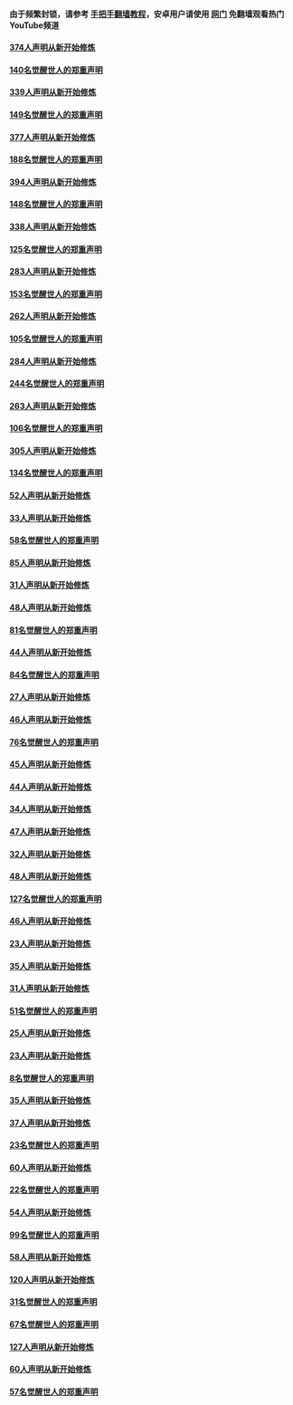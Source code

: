 #### 由于频繁封锁，请参考 [手把手翻墙教程](https://github.com/gfw-breaker/guides/wiki/)，安卓用户请使用 [网门](https://github.com/gfw-breaker/nogfw/blob/master/dl.md?t=05210101) 免翻墙观看热门YouTube频道 

#### [374人声明从新开始修炼](../pages/91/425811.md?t=05210101) 

#### [140名觉醒世人的郑重声明](../pages/91/425810.md?t=05210101) 

#### [339人声明从新开始修炼](../pages/91/425690.md?t=05210101) 

#### [149名觉醒世人的郑重声明](../pages/91/425689.md?t=05210101) 

#### [377人声明从新开始修炼](../pages/91/424867.md?t=05210101) 

#### [188名觉醒世人的郑重声明](../pages/91/424866.md?t=05210101) 

#### [394人声明从新开始修炼](../pages/91/423914.md?t=05210101) 

#### [148名觉醒世人的郑重声明](../pages/91/423913.md?t=05210101) 

#### [338人声明从新开始修炼](../pages/91/423540.md?t=05210101) 

#### [125名觉醒世人的郑重声明](../pages/91/423539.md?t=05210101) 

#### [283人声明从新开始修炼](../pages/91/423296.md?t=05210101) 

#### [153名觉醒世人的郑重声明](../pages/91/423295.md?t=05210101) 

#### [262人声明从新开始修炼](../pages/91/423004.md?t=05210101) 

#### [105名觉醒世人的郑重声明](../pages/91/423003.md?t=05210101) 

#### [284人声明从新开始修炼](../pages/91/422707.md?t=05210101) 

#### [244名觉醒世人的郑重声明](../pages/91/422706.md?t=05210101) 

#### [263人声明从新开始修炼](../pages/91/422553.md?t=05210101) 

#### [106名觉醒世人的郑重声明](../pages/91/422552.md?t=05210101) 

#### [305人声明从新开始修炼](../pages/91/422153.md?t=05210101) 

#### [134名觉醒世人的郑重声明](../pages/91/422152.md?t=05210101) 

#### [52人声明从新开始修炼](../pages/91/421846.md?t=05210101) 

#### [33人声明从新开始修炼](../pages/91/421804.md?t=05210101) 

#### [58名觉醒世人的郑重声明](../pages/91/421845.md?t=05210101) 

#### [85人声明从新开始修炼](../pages/91/421769.md?t=05210101) 

#### [31人声明从新开始修炼](../pages/91/421763.md?t=05210101) 

#### [48人声明从新开始修炼](../pages/91/421605.md?t=05210101) 

#### [81名觉醒世人的郑重声明](../pages/91/421656.md?t=05210101) 

#### [44人声明从新开始修炼](../pages/91/421544.md?t=05210101) 

#### [84名觉醒世人的郑重声明](../pages/91/421543.md?t=05210101) 

#### [27人声明从新开始修炼](../pages/91/421465.md?t=05210101) 

#### [46人声明从新开始修炼](../pages/91/421454.md?t=05210101) 

#### [76名觉醒世人的郑重声明](../pages/91/421453.md?t=05210101) 

#### [45人声明从新开始修炼](../pages/91/421452.md?t=05210101) 

#### [44人声明从新开始修炼](../pages/91/421422.md?t=05210101) 

#### [34人声明从新开始修炼](../pages/91/421322.md?t=05210101) 

#### [47人声明从新开始修炼](../pages/91/421264.md?t=05210101) 

#### [32人声明从新开始修炼](../pages/91/421225.md?t=05210101) 

#### [48人声明从新开始修炼](../pages/91/421202.md?t=05210101) 

#### [127名觉醒世人的郑重声明](../pages/91/421224.md?t=05210101) 

#### [46人声明从新开始修炼](../pages/91/421203.md?t=05210101) 

#### [23人声明从新开始修炼](../pages/91/421138.md?t=05210101) 

#### [35人声明从新开始修炼](../pages/91/421122.md?t=05210101) 

#### [31人声明从新开始修炼](../pages/91/421081.md?t=05210101) 

#### [51名觉醒世人的郑重声明](../pages/91/421080.md?t=05210101) 

#### [25人声明从新开始修炼](../pages/91/421020.md?t=05210101) 

#### [23人声明从新开始修炼](../pages/91/420884.md?t=05210101) 

#### [8名觉醒世人的郑重声明](../pages/91/420883.md?t=05210101) 

#### [35人声明从新开始修炼](../pages/91/420809.md?t=05210101) 

#### [37人声明从新开始修炼](../pages/91/420766.md?t=05210101) 

#### [23名觉醒世人的郑重声明](../pages/91/420765.md?t=05210101) 

#### [60人声明从新开始修炼](../pages/91/420727.md?t=05210101) 

#### [22名觉醒世人的郑重声明](../pages/91/420726.md?t=05210101) 

#### [54人声明从新开始修炼](../pages/91/420529.md?t=05210101) 

#### [99名觉醒世人的郑重声明](../pages/91/420528.md?t=05210101) 

#### [58人声明从新开始修炼](../pages/91/420198.md?t=05210101) 

#### [120人声明从新开始修炼](../pages/91/420141.md?t=05210101) 

#### [31名觉醒世人的郑重声明](../pages/91/420197.md?t=05210101) 

#### [67名觉醒世人的郑重声明](../pages/91/420140.md?t=05210101) 

#### [127人声明从新开始修炼](../pages/91/420082.md?t=05210101) 

#### [60人声明从新开始修炼](../pages/91/420081.md?t=05210101) 

#### [57名觉醒世人的郑重声明](../pages/91/420080.md?t=05210101) 

